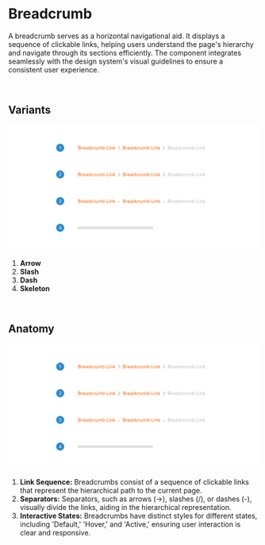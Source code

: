 # Breadcrumb

A breadcrumb serves as a horizontal navigational aid. It displays a sequence of clickable links, helping users understand the page's hierarchy and navigate through its sections efficiently. The component integrates seamlessly with the design system's visual guidelines to ensure a consistent user experience.

</br>

## Variants

<img src="../../assets/images/components/breadcrumb-variants.jpg" alt="breadcrumb-variants" width="752"/>

1. <b>Arrow</b>
2. <b>Slash</b>
3. <b>Dash</b>
4. <b>Skeleton</b>

</br>

## Anatomy

<img src="../../assets/images/components/breadcrumb-variants.jpg" alt="breadcrumb-states" width="752"/>

1. <b>Link Sequence:</b> Breadcrumbs consist of a sequence of clickable links that represent the hierarchical path to the current page.
2. <b>Separators:</b> Separators, such as arrows (->), slashes (/), or dashes (-), visually divide the links, aiding in the hierarchical representation.
3. <b>Interactive States:</b> Breadcrumbs have distinct styles for different states, including 'Default,' 'Hover,' and 'Active,' ensuring user interaction is clear and responsive.
